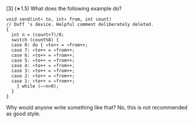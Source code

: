 [3] (∗1.5) What does the following example do?

    void send(int∗ to, int∗ from, int count)
    // Duff ’s device. Helpful comment deliberately deleted.
    {
      int n = (count+7)/8;
      switch (count%8) {
      case 0: do { ∗to++ = ∗from++;
      case 7: ∗to++ = ∗from++;
      case 6: ∗to++ = ∗from++;
      case 5: ∗to++ = ∗from++;
      case 4: ∗to++ = ∗from++;
      case 3: ∗to++ = ∗from++;
      case 2: ∗to++ = ∗from++;
      case 1: ∗to++ = ∗from++;
        } while (−−n>0);
      }
    }

Why would anyone write something like that? No, this is not recommended as good style.
